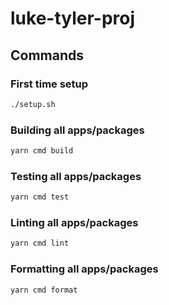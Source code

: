 # luke-tyler-proj

## Commands

### First time setup

```bash
./setup.sh
```

### Building all apps/packages

```bash
yarn cmd build
```

### Testing all apps/packages

```bash
yarn cmd test
```

### Linting all apps/packages

```bash
yarn cmd lint
```

### Formatting all apps/packages

```bash
yarn cmd format
```
